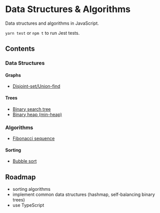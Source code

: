 # Data Structures & Algorithms

Data structures and algorithms in JavaScript.

`yarn test` or `npm t` to run Jest tests.

## Contents

### Data Structures

#### Graphs

- [Disjoint-set/Union-find](src/graphs/DisjointSet.js)

#### Trees

- [Binary search tree](src/trees/BinarySearchTree)
- [Binary heap (min-heap)](src/trees/MinHeap)

### Algorithms

- [Fibonacci sequence](src/fibonacci)

#### Sorting

- [Bubble sort](src/sorting/bubbleSort)

## Roadmap

- sorting algorithms
- implement common data structures (hashmap, self-balancing binary trees)
- use TypeScript
